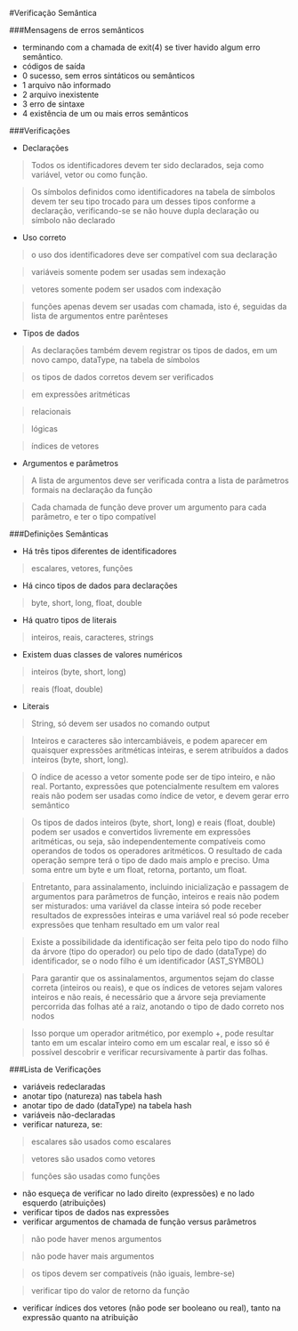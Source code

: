 #Verificação Semântica

###Mensagens de erros semânticos
- terminando com a chamada de exit(4) se tiver havido algum erro semântico. 
- códigos de saída
 - 0 sucesso, sem erros sintáticos ou semânticos
 - 1 arquivo não informado
 - 2 arquivo inexistente
 - 3 erro de sintaxe
 - 4 existência de um ou mais erros semânticos


###Verificações
- Declarações

> Todos os identificadores devem ter sido declarados, seja como variável, vetor ou como função.

> Os símbolos definidos como identificadores na tabela de símbolos devem ter seu tipo trocado para um desses tipos conforme a declaração, verificando-se se não houve dupla declaração ou símbolo não declarado

- Uso correto

> o uso dos identificadores deve ser compatível com sua declaração

> variáveis somente podem ser usadas sem indexação

> vetores somente podem ser usados com indexação

> funções apenas devem ser usadas com chamada, isto é, seguidas da lista de argumentos entre parênteses
    
- Tipos de dados
        
> As declarações também devem registrar os tipos de dados, em um novo campo, dataType, na tabela de símbolos

> os tipos de dados corretos devem ser verificados

> em expressões aritméticas 

> relacionais

> lógicas 

> índices de vetores

- Argumentos e parâmetros

> A lista de argumentos deve ser verificada contra a lista de parâmetros formais na declaração da função

> Cada chamada de função deve prover um argumento para cada parâmetro, e ter o tipo compatível

###Definições Semânticas
- Há três tipos diferentes de identificadores

> escalares, vetores, funções

- Há cinco tipos de dados para declarações

> byte, short, long, float, double

- Há quatro tipos de literais

> inteiros, reais, caracteres, strings

- Existem duas classes de valores numéricos

> inteiros (byte, short, long)

> reais (float, double)

- Literais

> String, só devem ser usados no comando output

> Inteiros e caracteres são intercambiáveis, e podem aparecer em quaisquer expressões aritméticas inteiras, e serem atribuídos a dados inteiros (byte, short, long).

> O índice de acesso a vetor somente pode ser de tipo inteiro, e não real. Portanto, expressões que potencialmente resultem em valores reais não podem ser usadas como índice de vetor, e devem gerar erro semântico

> Os tipos de dados inteiros (byte, short, long) e reais (float, double) podem ser usados e convertidos livremente em expressões aritméticas, ou seja, são independentemente compatíveis como operandos de todos os operadores aritméticos. O resultado de cada operação sempre terá o tipo de dado mais amplo e preciso. Uma soma entre um byte e um float, retorna, portanto, um float.

> Entretanto, para assinalamento, incluindo inicialização e passagem de argumentos para parâmetros de função, inteiros e reais não podem ser misturados: uma variável da classe inteira só pode receber resultados de expressões inteiras e uma variável real só pode receber expressões que tenham resultado em um valor real

> Existe a possibilidade da identificação ser feita pelo tipo do nodo filho da árvore (tipo do operador) ou pelo tipo de dado (dataType) do identificador, se o nodo filho é um identificador (AST_SYMBOL)

> Para garantir que os assinalamentos, argumentos sejam do classe correta (inteiros ou reais), e que os índices de vetores sejam valores inteiros e não reais, é necessário que a árvore seja previamente percorrida das folhas até a raiz, anotando o tipo de dado correto nos nodos

> Isso porque um operador aritmético, por exemplo +, pode resultar tanto em um escalar inteiro como em um escalar real, e isso só é possível descobrir e verificar recursivamente à partir das folhas. 

###Lista de Verificações
- variáveis redeclaradas
- anotar tipo (natureza) nas tabela hash
- anotar tipo de dado (dataType) na tabela hash
- variáveis não-declaradas
- verificar natureza, se: 

> escalares são usados como escalares

> vetores são usados como vetores

> funções são usadas como funções

- não esqueça de verificar no lado direito (expressões) e no lado esquerdo (atribuições)
- verificar tipos de dados nas expressões
- verificar argumentos de chamada de função versus parâmetros

> não pode haver menos argumentos

> não pode haver mais argumentos

> os tipos devem ser compatíveis (não iguais, lembre-se)

> verificar tipo do valor de retorno da função

- verificar índices dos vetores (não pode ser booleano ou real), tanto na expressão quanto na atribuição 